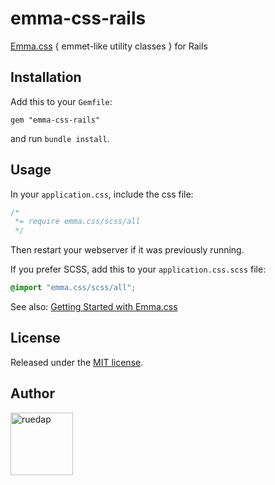 # emma-css-rails

[Emma.css](https://github.com/ruedap/emma.css) { emmet-like utility classes } for Rails

## Installation

Add this to your `Gemfile`:

```
gem "emma-css-rails"
```

and run `bundle install`.

## Usage

In your `application.css`, include the css file:

``` css
/*
 *= require emma.css/scss/all
 */
```

Then restart your webserver if it was previously running.

If you prefer SCSS, add this to your `application.css.scss` file:

``` scss
@import "emma.css/scss/all";
```

See also: [Getting Started with Emma.css](https://github.com/ruedap/emma.css#getting-started)

## License

Released under the [MIT license](http://ruedap.mit-license.org/2015).

## Author

<a href="https://github.com/ruedap"><img src="https://avatars.githubusercontent.com/u/289671?v=3&s=300" alt="ruedap" title="ruedap" width="100" height="100"></a>
